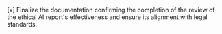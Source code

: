 [x] Finalize the documentation confirming the completion of the review of the ethical AI report's effectiveness and ensure its alignment with legal standards.
